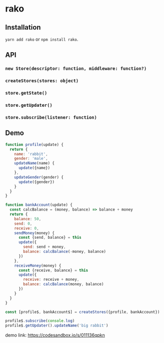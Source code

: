 # rako

## Installation

`yarn add rako` or `npm install rako`.


## API

### `new Store(descriptor: function, middleware: function?)`

### `createStores(stores: object)`

### `store.getState()`

### `store.getUpdater()`

### `store.subscribe(listener: function)`


## Demo

````js
function profile(update) {
  return {
    name: 'rabbit',
    gender: 'male',
    updateName(name) {
      update({name})
    },
    updateGender(gender) {
      update({gender})
    }
  }
}

function bankAccount(update) {
  const calcBalance = (money, balance) => balance + money
  return {
    balance: 50,
    send: 0,
    receive: 0,
    sendMoney(money) {
      const {send, balance} = this
      update({
        send: send + money,
        balance: calcBalance(-money, balance)
      })
    },
    receiveMoney(money) {
      const {receive, balance} = this
      update({
        receive: receive + money,
        balance: calcBalance(money, balance)
      })
    }
  }
}

const [profile$, bankAccount$] = createStores({profile, bankAccount})

profile$.subscribe(console.log)
profile$.getUpdater().updateName('big rabbit')
````

demo link: https://codesandbox.io/s/011136qpkn
